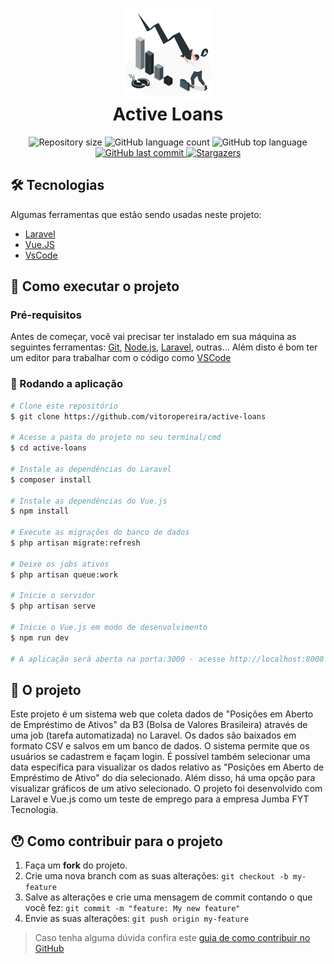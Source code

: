 <h1 align="center">
    <img alt="My Family" title="#MyFamily" src="./public/Business-crisis-amico.png" width="145px" height="145px" />
    <br/>
Active Loans
</h1>
<p align="center">
  <img alt="Repository size" src="https://img.shields.io/github/languages/top/vitoropereira/active-loans">
  <img alt="GitHub language count" src="https://img.shields.io/github/languages/count/vitoropereira/active-loans?color=%2304D361">
  <img alt="GitHub top language" src="https://img.shields.io/github/repo-size/vitoropereira/active-loans">
  <a href="https://github.com/vitoropereira/active-loans/commits/main">
    <img alt="GitHub last commit" src="https://img.shields.io/github/last-commit/vitoropereira/active-loans">
  </a>
   <a href="https://github.com/vitoropereira/active-loans/stargazers">
    <img alt="Stargazers" src="https://img.shields.io/github/stars/vitoropereira/active-loans?style=social">
  </a>
</p>

## 🛠 Tecnologias

Algumas ferramentas que estão sendo usadas neste projeto:

- [Laravel][Laravel]
- [Vue.JS][vuejs]
- [VsCode][vscode]

## 🚀 Como executar o projeto

### Pré-requisitos

Antes de começar, você vai precisar ter instalado em sua máquina as seguintes ferramentas:
[Git](https://git-scm.com), [Node.js][nodejs], [Laravel][Laravel], outras...
Além disto é bom ter um editor para trabalhar com o código como [VSCode][vscode]

### 🧭 Rodando a aplicação

```bash
# Clone este repositório
$ git clone https://github.com/vitoropereira/active-loans

# Acesse a pasta do projeto no seu terminal/cmd
$ cd active-loans

# Instale as dependências do Laravel
$ composer install

# Instale as dependências do Vue.js
$ npm install

# Execute as migrações do banco de dados
$ php artisan migrate:refresh

# Deixe os jobs ativos
$ php artisan queue:work

# Inicie o servidor
$ php artisan serve

# Inicie o Vue.js em modo de desenvolvimento
$ npm run dev

# A aplicação será aberta na porta:3000 - acesse http://localhost:8000
```

## 📑 O projeto

Este projeto é um sistema web que coleta dados de "Posições em Aberto de Empréstimo de Ativos" da B3 (Bolsa de Valores Brasileira) através de uma job (tarefa automatizada) no Laravel. Os dados são baixados em formato CSV e salvos em um banco de dados. 
O sistema permite que os usuários se cadastrem e façam login. É possível também selecionar uma data específica para visualizar os dados relativo as "Posições em Aberto de Empréstimo de Ativo" do dia selecionado. Além disso, há uma opção para visualizar gráficos de um ativo selecionado. 
O projeto foi desenvolvido com Laravel e Vue.js como um teste de emprego para a empresa Jumba FYT Tecnologia.

## 😯 Como contribuir para o projeto

1. Faça um **fork** do projeto.
2. Crie uma nova branch com as suas alterações: `git checkout -b my-feature`
3. Salve as alterações e crie uma mensagem de commit contando o que você fez: `git commit -m "feature: My new feature"`
4. Envie as suas alterações: `git push origin my-feature`
> Caso tenha alguma dúvida confira este [guia de como contribuir no GitHub](https://github.com/firstcontributions/first-contributions)


[Laravel]: https://laravel.com/
[vuejs]: https://vuejs.org/
[vscode]: https://code.visualstudio.com/
[nodejs]:https://nodejs.org/
